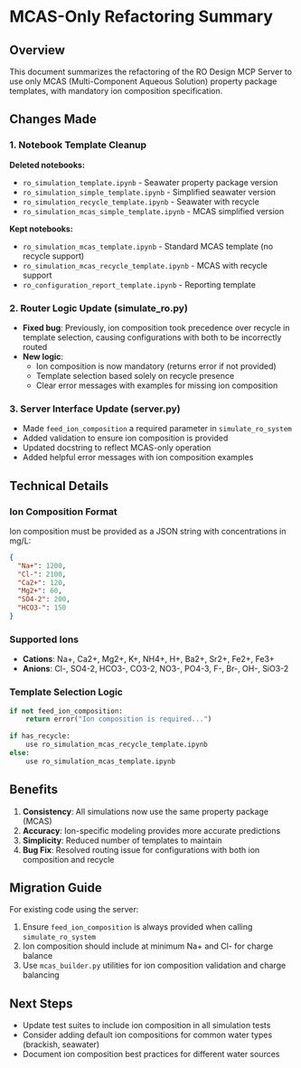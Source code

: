 # MCAS-Only Refactoring Summary

## Overview
This document summarizes the refactoring of the RO Design MCP Server to use only MCAS (Multi-Component Aqueous Solution) property package templates, with mandatory ion composition specification.

## Changes Made

### 1. Notebook Template Cleanup
**Deleted notebooks:**
- `ro_simulation_template.ipynb` - Seawater property package version
- `ro_simulation_simple_template.ipynb` - Simplified seawater version  
- `ro_simulation_recycle_template.ipynb` - Seawater with recycle
- `ro_simulation_mcas_simple_template.ipynb` - MCAS simplified version

**Kept notebooks:**
- `ro_simulation_mcas_template.ipynb` - Standard MCAS template (no recycle support)
- `ro_simulation_mcas_recycle_template.ipynb` - MCAS with recycle support
- `ro_configuration_report_template.ipynb` - Reporting template

### 2. Router Logic Update (simulate_ro.py)
- **Fixed bug**: Previously, ion composition took precedence over recycle in template selection, causing configurations with both to be incorrectly routed
- **New logic**: 
  - Ion composition is now mandatory (returns error if not provided)
  - Template selection based solely on recycle presence
  - Clear error messages with examples for missing ion composition

### 3. Server Interface Update (server.py)
- Made `feed_ion_composition` a required parameter in `simulate_ro_system`
- Added validation to ensure ion composition is provided
- Updated docstring to reflect MCAS-only operation
- Added helpful error messages with ion composition examples

## Technical Details

### Ion Composition Format
Ion composition must be provided as a JSON string with concentrations in mg/L:
```json
{
  "Na+": 1200,
  "Cl-": 2100,
  "Ca2+": 120,
  "Mg2+": 60,
  "SO4-2": 200,
  "HCO3-": 150
}
```

### Supported Ions
- **Cations**: Na+, Ca2+, Mg2+, K+, NH4+, H+, Ba2+, Sr2+, Fe2+, Fe3+
- **Anions**: Cl-, SO4-2, HCO3-, CO3-2, NO3-, PO4-3, F-, Br-, OH-, SiO3-2

### Template Selection Logic
```python
if not feed_ion_composition:
    return error("Ion composition is required...")
    
if has_recycle:
    use ro_simulation_mcas_recycle_template.ipynb
else:
    use ro_simulation_mcas_template.ipynb
```

## Benefits
1. **Consistency**: All simulations now use the same property package (MCAS)
2. **Accuracy**: Ion-specific modeling provides more accurate predictions
3. **Simplicity**: Reduced number of templates to maintain
4. **Bug Fix**: Resolved routing issue for configurations with both ion composition and recycle

## Migration Guide
For existing code using the server:
1. Ensure `feed_ion_composition` is always provided when calling `simulate_ro_system`
2. Ion composition should include at minimum Na+ and Cl- for charge balance
3. Use `mcas_builder.py` utilities for ion composition validation and charge balancing

## Next Steps
- Update test suites to include ion composition in all simulation tests
- Consider adding default ion compositions for common water types (brackish, seawater)
- Document ion composition best practices for different water sources